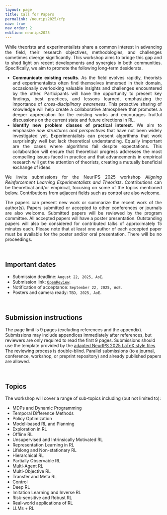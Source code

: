 ```yaml
---
layout: page
title: Call for Papers
permalink: /neurips2025/cfp
nav: true
nav_order: 2
edition: neurips2025
---
```


<div style="text-align: justify">
While theorists and experimentalists share a common interest in advancing the field, their research objectives, methodologies, and challenges sometimes diverge significantly. This workshop aims to bridge this gap and to shed light on recent developments and synergies in both communities. Specifically, we aim to promote the following long-term desiderata.

<ul>
  <li>
    <b>Communicate existing results</b>. As the field evolves rapidly, theorists and experimentalists often find themselves immersed in their domain, occasionally overlooking valuable insights and challenges encountered by the other. Participants will have the opportunity to present key findings, best practices, and lessons learned, emphasizing the importance of <i>cross-disciplinary awareness</i>. This proactive sharing of knowledge will help create a collaborative atmosphere that promotes a deeper appreciation for the existing works and encourages fruitful discussions on the current state and future directions in RL.
  </li>

  <li>
    <b>Identify new problem classes of practical interest</b>. We aim to emphasize <i>new structures and perspectives</i> that have not been widely investigated yet. Experimentalists can present algorithms that work surprisingly well but lack theoretical understanding. Equally important are the cases where algorithms fail despite expectations. This collaboration will ensure that theoretical progress addresses the most compelling issues faced in practice and that advancements in empirical research will get the attention of theorists, creating a mutually beneficial exchange of ideas.
  </li>
</ul>

We invite submissions for the NeurIPS 2025 workshop <em>Aligning Reinforcement Learning Experimentalists and Theorists</em>. Contributions can be theoretical and/or empirical, focusing on some of the topics mentioned below. Contributions from adjacent fields such as control are also welcome.

The papers can present new work or summarize the recent work of the author(s). Papers submitted or accepted to other conferences or journals are also welcome. Submitted papers will be reviewed by the program committee. All accepted papers will have a poster presentation. Outstanding papers will also be considered for contributed talks of approximately 15 minutes each. Please note that at least one author of each accepted paper must be available for the poster and/or oral presentation. There will be no proceedings.
</div>

<br>
<h2>Important dates</h2>

- Submission deadline: ``August 22, 2025, AoE``.
- Submission link: [``OpenReview``](https://openreview.net/group?id=NeurIPS.cc/2025/Workshop/ARLET#tab-your-consoles).
- Notification of acceptance: ``September 22, 2025, AoE``.
- Posters and camera ready: ``TBD, 2025, AoE``.

<br>
<h2>Submission instructions</h2>

The page limit is 9 pages (excluding references and the appendix). Submissions may include appendices immediately after references, but reviewers are only required to read the first 9 pages. Submissions should use the template provided by the [adapted NeurIPS 2025 LaTeX style files](/assets/files/arlet2025_style.zip). The reviewing process is double-blind. Parallel submissions (to a journal, conference, workshop, or preprint repository) and already published papers are allowed.

<br>
<h2>Topics</h2>

The workshop will cover a range of sub-topics including (but not limited to):
- MDPs and Dynamic Programming
- Temporal Difference Methods
- Policy Optimization
- Model-based RL and Planning
- Exploration in RL
- Offline RL
- Unsupervised and Intrinsically Motivated RL
- Representation Learning in RL
- Lifelong and Non-stationary RL
- Hierarchical RL
- Partially Observable RL
- Multi-Agent RL
- Multi-Objective RL
- Transfer and Meta RL
- Control
- Deep RL
- Imitation Learning and Inverse RL
- Risk-sensitive and Robust RL
- Real-world applications of RL
- LLMs + RL
